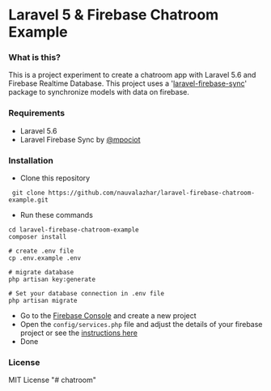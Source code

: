 # Laravel 5 &amp; Firebase Chatroom Example

### What is this?
This is a project experiment to create a chatroom app with Laravel 5.6 and Firebase Realtime Database. This project uses a '[laravel-firebase-sync](https://github.com/mpociot/laravel-firebase-sync)' package to synchronize models with data on firebase.

### Requirements
- Laravel 5.6
- Laravel Firebase Sync by [@mpociot](https://github.com/mpociot)

### Installation
- Clone this repository
```
 git clone https://github.com/nauvalazhar/laravel-firebase-chatroom-example.git
```
- Run these commands
```
cd laravel-firebase-chatroom-example
composer install

# create .env file
cp .env.example .env

# migrate database
php artisan key:generate

# Set your database connection in .env file
php artisan migrate
```
- Go to the [Firebase Console](https://console.firebase.google.com) and create a new project
- Open the `config/services.php` file and adjust the details of your firebase project or see the [instructions here](https://github.com/mpociot/laravel-firebase-sync#configuration)
- Done

### License
MIT License
"# chatroom" 
